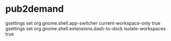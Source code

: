 # pub2demand
gsettings set org.gnome.shell.app-switcher current-workspace-only true
gsettings set org.gnome.shell.extensions.dash-to-dock isolate-workspaces true

